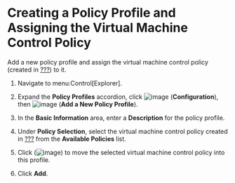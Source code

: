 # Creating a Policy Profile and Assigning the Virtual Machine Control Policy

Add a new policy profile and assign the virtual machine control policy
(created in [???](#create-vm-control-policy)) to it.

1.  Navigate to menu:Control\[Explorer\].

2.  Expand the **Policy Profiles** accordion, click
    ![image](../images/1847.png) (**Configuration**), then
    ![image](../images/1862.png) (**Add a New Policy Profile**).

3.  In the **Basic Information** area, enter a **Description** for the
    policy profile.

4.  Under **Policy Selection**, select the virtual machine control
    policy created in [???](#create-vm-control-policy) from the
    **Available Policies** list.

5.  Click (![image](../images/1876.png)) to move the selected virtual
    machine control policy into this profile.

6.  Click **Add**.
